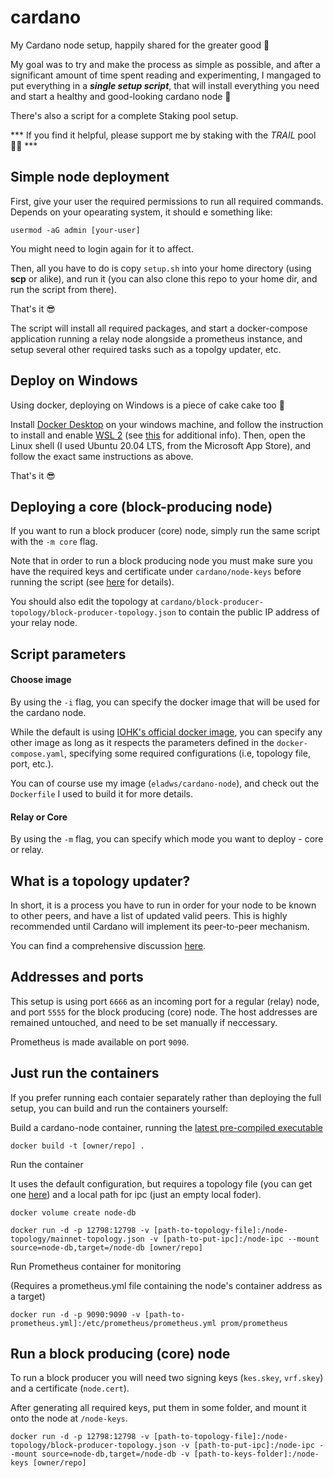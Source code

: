 # cardano
My Cardano node setup, happily shared for the greater good 🍻

My goal was to try and make the process as simple as possible, and after a significant amount of time spent reading and experimenting, I mangaged to put everything in a <strong><em>single setup script</em></strong>, that will install everything you need and start a healthy and good-looking cardano node 🥳 

There's also a script for a complete Staking pool setup. 

*** If you find it helpful, please support me by staking with the <em>TRAIL</em> pool 🙏🏻 ***

<h2>Simple node deployment</h2>

First, give your user the required permissions to run all required commands. Depends on your opearating system, it should e something like:

```usermod -aG admin [your-user]```

You might need to login again for it to affect.

Then, all you have to do is copy `setup.sh` into your home directory (using <strong>scp</strong> or alike), and run it
(you can also clone this repo to your home dir, and run the script from there).

That's it 😎

The script will install all required packages, and start a docker-compose application running a relay node alongside a prometheus instance, and setup several other required tasks such as a topolgy updater, etc.

<h2>Deploy on Windows</h2>

Using docker, deploying on Windows is a piece of cake cake too 🍰

Install [Docker Desktop](https://docs.docker.com/desktop/windows/install/) on your windows machine, and follow the instruction to install and enable [WSL 2](https://docs.microsoft.com/en-us/windows/wsl/install-manual) (see [this](https://docs.docker.com/desktop/windows/wsl/) for additional info).
Then, open the Linux shell (I used Ubuntu 20.04 LTS, from the Microsoft App Store), and follow the exact same instructions as above.

That's it 😎

<h2>Deploying a core (block-producing node)</h2>

If you want to run a block producer (core) node, simply run the same script with the `-m core` flag.

Note that in order to run a block producing node you must make sure you have the required keys and certificate under `cardano/node-keys` before running the script (see [here](https://developers.cardano.org/docs/stake-pool-course/handbook/register-stake-pool-metadata) for details).

You should also edit the topology at `cardano/block-producer-topology/block-producer-topology.json` to contain the public IP address of your relay node.

<h2>Script parameters</h2>

<h4>Choose image</h4>

By using the `-i` flag, you can specify the docker image that will be used for the cardano node.

While the default is using [IOHK's official docker image](https://hub.docker.com/r/inputoutput/cardano-node), you can specify any other image as long as it respects the parameters defined in the `docker-compose.yaml`, specifying some required configurations (i.e, topology file, port, etc.). 

You can of course use my image (`eladws/cardano-node`), and check out the `Dockerfile` I used to build it for more details. 

<h4>Relay or Core</h4>

By using the `-m` flag, you can specify which mode you want to deploy - core or relay.

<h2>What is a topology updater?</h2>

In short, it is a process you have to run in order for your node to be known to other peers, and have a list of updated valid peers. This is highly recommended until Cardano will implement its peer-to-peer mechanism.

You can find a comprehensive discussion [here](https://forum.cardano.org/t/is-running-topology-updater-a-must/91494).

<h2>Addresses and ports</h2>

This setup is using port `6666` as an incoming port for a regular (relay) node, and port `5555` for the block producing (core) node.
The host addresses are remained untouched, and need to be set manually if neccessary.

Prometheus is made available on port `9090`.

<h2>Just run the containers</h2>

If you prefer running each contaier separately rather than deploying the full setup, you can build and run the containers yourself:

Build a cardano-node container, running the [latest pre-compiled executable](https://hydra.iohk.io/job/Cardano/cardano-node/cardano-node-linux/latest/)

```docker build -t [owner/repo] .```

Run the container 

It uses the default configuration, but requires a topology file (you can get one [here](https://hydra.iohk.io/job/Cardano/cardano-node/cardano-deployment/latest-finished/download/1/mainnet-topology.json)) and a local path for ipc (just an empty local foder).

```docker volume create node-db```

```docker run -d -p 12798:12798 -v [path-to-topology-file]:/node-topology/mainnet-topology.json -v [path-to-put-ipc]:/node-ipc --mount source=node-db,target=/node-db [owner/repo]```

Run Prometheus container for monitoring

(Requires a prometheus.yml file containing the node's container address as a target)

```docker run -d -p 9090:9090 -v [path-to-prometheus.yml]:/etc/prometheus/prometheus.yml prom/prometheus```

<h2>Run a block producing (core) node</h2>

To run a block producer you will need two signing keys (`kes.skey`, `vrf.skey`) and a certificate (`node.cert`).

After generating all required keys, put them in some folder, and mount it onto the node at `/node-keys`.

```docker run -d -p 12798:12798 -v [path-to-topology-file]:/node-topology/block-producer-topology.json -v [path-to-put-ipc]:/node-ipc --mount source=node-db,target=/node-db -v [path-to-keys-folder]:/node-keys [owner/repo]```
